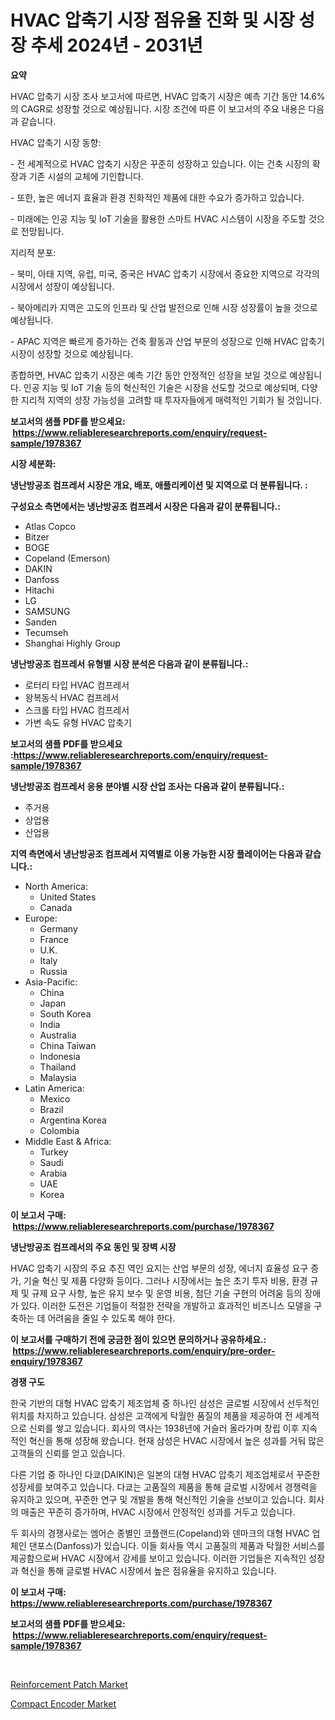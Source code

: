 <p><h1>HVAC 압축기 시장 점유율 진화 및 시장 성장 추세 2024년 - 2031년</h1></p><p><strong>요약</strong></p>
<p><p>HVAC 압축기 시장 조사 보고서에 따르면, HVAC 압축기 시장은 예측 기간 동안 14.6%의 CAGR로 성장할 것으로 예상됩니다. 시장 조건에 따른 이 보고서의 주요 내용은 다음과 같습니다.</p><p>HVAC 압축기 시장 동향:</p><p>- 전 세계적으로 HVAC 압축기 시장은 꾸준히 성장하고 있습니다. 이는 건축 시장의 확장과 기존 시설의 교체에 기인합니다.</p><p>- 또한, 높은 에너지 효율과 환경 친화적인 제품에 대한 수요가 증가하고 있습니다.</p><p>- 미래에는 인공 지능 및 IoT 기술을 활용한 스마트 HVAC 시스템이 시장을 주도할 것으로 전망됩니다.</p><p>지리적 분포:</p><p>- 북미, 아태 지역, 유럽, 미국, 중국은 HVAC 압축기 시장에서 중요한 지역으로 각각의 시장에서 성장이 예상됩니다.</p><p>- 북아메리카 지역은 고도의 인프라 및 산업 발전으로 인해 시장 성장률이 높을 것으로 예상됩니다.</p><p>- APAC 지역은 빠르게 증가하는 건축 활동과 산업 부문의 성장으로 인해 HVAC 압축기 시장이 성장할 것으로 예상됩니다.</p><p>종합하면, HVAC 압축기 시장은 예측 기간 동안 안정적인 성장을 보일 것으로 예상됩니다. 인공 지능 및 IoT 기술 등의 혁신적인 기술은 시장을 선도할 것으로 예상되며, 다양한 지리적 지역의 성장 가능성을 고려할 때 투자자들에게 매력적인 기회가 될 것입니다.</p></p>
<p><strong>보고서의 샘플 PDF를 받으세요: &nbsp;<a href="https://www.reliableresearchreports.com/enquiry/request-sample/1978367">https://www.reliableresearchreports.com/enquiry/request-sample/1978367</a></strong></p>
<p><strong>시장 세분화:</strong></p>
<p><strong> 냉난방공조 컴프레서 시장은 개요, 배포, 애플리케이션 및 지역으로 더 분류됩니다. :</strong></p>
<p><strong>구성요소 측면에서는 냉난방공조 컴프레서 시장은 다음과 같이 분류됩니다.:</strong></p>
<p><ul><li>Atlas Copco</li><li>Bitzer</li><li>BOGE</li><li>Copeland (Emerson)</li><li>DAKIN</li><li>Danfoss</li><li>Hitachi</li><li>LG</li><li>SAMSUNG</li><li>Sanden</li><li>Tecumseh</li><li>Shanghai Highly Group</li></ul></p>
<p><strong> 냉난방공조 컴프레서 유형별 시장 분석은 다음과 같이 분류됩니다.:</strong></p>
<p><ul><li>로터리 타입 HVAC 컴프레서</li><li>왕복동식 HVAC 컴프레서</li><li>스크롤 타입 HVAC 컴프레서</li><li>가변 속도 유형 HVAC 압축기</li></ul></p>
<p><strong>보고서의 샘플 PDF를 받으세요 :<a href="https://www.reliableresearchreports.com/enquiry/request-sample/1978367">https://www.reliableresearchreports.com/enquiry/request-sample/1978367</a></strong></p>
<p><strong> 냉난방공조 컴프레서 응용 분야별 시장 산업 조사는 다음과 같이 분류됩니다.:</strong></p>
<p><ul><li>주거용</li><li>상업용</li><li>산업용</li></ul></p>
<p><strong>지역 측면에서 냉난방공조 컴프레서 지역별로 이용 가능한 시장 플레이어는 다음과 같습니다.:</strong></p>
<p><ul>
    <li>
        North America:
        <ul>
            <li>United States</li>
            <li>Canada</li>
        </ul>
    </li>
    <li>
        Europe:
        <ul>
            <li>Germany</li>
            <li>France</li>
            <li>U.K.</li>
            <li>Italy</li>
            <li>Russia</li>
        </ul>
    </li>
    <li>
        Asia-Pacific:
        <ul>
            <li>China</li>
            <li>Japan</li>
            <li>South Korea</li>
            <li>India</li>
            <li>Australia</li>
            <li>China Taiwan</li>
            <li>Indonesia</li>
            <li>Thailand</li>
            <li>Malaysia</li>
        </ul>
    </li>
    <li>
        Latin America:
        <ul>
            <li>Mexico</li>
            <li>Brazil</li>
            <li>Argentina Korea</li>
            <li>Colombia</li>
        </ul>
    </li>
    <li>
        Middle East & Africa:
        <ul>
            <li>Turkey</li>
            <li>Saudi</li>
            <li>Arabia</li>
            <li>UAE</li>
            <li>Korea</li>
        </ul>
    </li>
    </ul></p>
<p><strong>이 보고서 구매: &nbsp;<a href="https://www.reliableresearchreports.com/purchase/1978367">https://www.reliableresearchreports.com/purchase/1978367</a></strong></p>
<p><strong>냉난방공조 컴프레서의 주요 동인 및 장벽 시장</strong></p>
<p><p>HVAC 압축기 시장의 주요 추진 역인 요지는 산업 부문의 성장, 에너지 효율성 요구 증가, 기술 혁신 및 제품 다양화 등이다. 그러나 시장에서는 높은 초기 투자 비용, 환경 규제 및 규제 요구 사항, 높은 유지 보수 및 운영 비용, 첨단 기술 구현의 어려움 등의 장애가 있다. 이러한 도전은 기업들이 적절한 전략을 개발하고 효과적인 비즈니스 모델을 구축하는 데 어려움을 줄일 수 있도록 해야 한다.</p></p>
<p><strong>이 보고서를 구매하기 전에 궁금한 점이 있으면 문의하거나 공유하세요.: &nbsp;<a href="https://www.reliableresearchreports.com/enquiry/pre-order-enquiry/1978367">https://www.reliableresearchreports.com/enquiry/pre-order-enquiry/1978367</a></strong></p>
<p><strong>경쟁 구도</strong></p>
<p><p>한국 기반의 대형 HVAC 압축기 제조업체 중 하나인 삼성은 글로벌 시장에서 선두적인 위치를 차지하고 있습니다. 삼성은 고객에게 탁월한 품질의 제품을 제공하여 전 세계적으로 신뢰를 쌓고 있습니다. 회사의 역사는 1938년에 거슬러 올라가며 창립 이후 지속적인 혁신을 통해 성장해 왔습니다. 현재 삼성은 HVAC 시장에서 높은 성과를 거둬 많은 고객들의 신뢰를 얻고 있습니다.</p><p>다른 기업 중 하나인 다쿄(DAIKIN)은 일본의 대형 HVAC 압축기 제조업체로서 꾸준한 성장세를 보여주고 있습니다. 다쿄는 고품질의 제품을 통해 글로벌 시장에서 경쟁력을 유지하고 있으며, 꾸준한 연구 및 개발을 통해 혁신적인 기술을 선보이고 있습니다. 회사의 매출은 꾸준히 증가하며, HVAC 시장에서 안정적인 성과를 거두고 있습니다.</p><p>두 회사의 경쟁사로는 엠어슨 종별인 코플랜드(Copeland)와 덴마크의 대형 HVAC 업체인 댄포스(Danfoss)가 있습니다. 이들 회사들 역시 고품질의 제품과 탁월한 서비스를 제공함으로써 HVAC 시장에서 강세를 보이고 있습니다. 이러한 기업들은 지속적인 성장과 혁신을 통해 글로벌 HVAC 시장에서 높은 점유율을 유지하고 있습니다.</p></p>
<p><strong>이 보고서 구매: &nbsp; <a href="https://www.reliableresearchreports.com/purchase/1978367">https://www.reliableresearchreports.com/purchase/1978367</a></strong></p>
<p><strong>보고서의 샘플 PDF를 받으세요: &nbsp;<a href="https://www.reliableresearchreports.com/enquiry/request-sample/1978367">https://www.reliableresearchreports.com/enquiry/request-sample/1978367</a></strong><strong></strong></p>
<p>&nbsp;</p>
<p><p><a href="https://nifty-kite-d51.notion.site/Reinforcement-Patch-Market-Research-Report-Reveals-The-Latest-Trends-And-Opportunities-of-this-Marke-596a02302d384f94affd0b9152c6b037">Reinforcement Patch Market</a></p><p><a href="https://medium.com/@v25590012/compact-encoder-market-furnishes-information-on-market-share-market-trends-and-market-growth-18fb9e829e61">Compact Encoder Market</a></p></p>